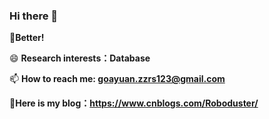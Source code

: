 ### Hi there 👋

**:raising_hand:Better!**

😄 **Research interests：Database**

📫 **How to reach me: goayuan.zzrs123@gmail.com**

🤭**Here is my blog：https://www.cnblogs.com/Roboduster/**
